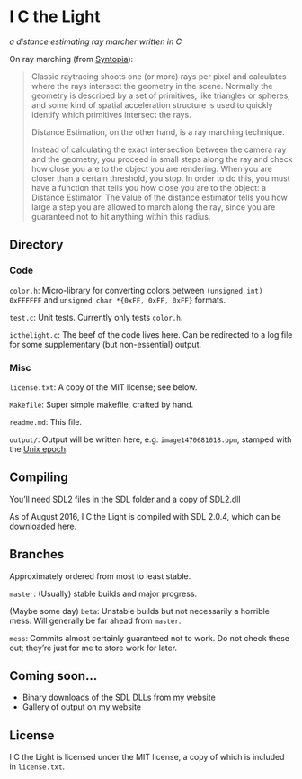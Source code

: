 # I C the Light

*a distance estimating ray marcher written in C*

On ray marching (from [Syntopia](http://blog.hvidtfeldts.net/index.php/2011/06/distance-estimated-3d-fractals-part-i/)):

> Classic raytracing shoots one (or more) rays per pixel and calculates where the
> rays intersect the geometry in the scene. Normally the geometry is described by
> a set of primitives, like triangles or spheres, and some kind of spatial
> acceleration structure is used to quickly identify which primitives intersect
> the rays.
>
> Distance Estimation, on the other hand, is a ray marching technique.
>
> Instead of calculating the exact intersection between the camera ray and the
> geometry, you proceed in small steps along the ray and check how close you are
> to the object you are rendering. When you are closer than a certain threshold,
> you stop. In order to do this, you must have a function that tells you how
> close you are to the object: a Distance Estimator. The value of the distance
> estimator tells you how large a step you are allowed to march along the ray,
> since you are guaranteed not to hit anything within this radius.

## Directory

### Code

`color.h`:
Micro-library for converting colors between `(unsigned int) 0xFFFFFF` and `unsigned char *{0xFF, 0xFF, 0xFF}` formats.

`test.c`:
Unit tests. Currently only tests `color.h`.

`icthelight.c`:
The beef of the code lives here.
Can be redirected to a log file for some supplementary (but non-essential) output.

### Misc

`license.txt`:
A copy of the MIT license; see below.

`Makefile`:
Super simple makefile, crafted by hand.

`readme.md`:
This file.

`output/`:
Output will be written here, e.g. `image1470681018.ppm`, stamped with the [Unix epoch](https://en.wikipedia.org/wiki/Unix_time).

## Compiling

You’ll need SDL2 files in the SDL folder and a copy of SDL2.dll

As of August 2016, I C the Light is compiled with SDL 2.0.4, which can be downloaded [here](https://www.libsdl.org/download-2.0.php).

## Branches

Approximately ordered from most to least stable.

`master`:
(Usually) stable builds and major progress.

(Maybe some day) `beta`:
Unstable builds but not necessarily a horrible mess.
Will generally be far ahead from `master`.

`mess`:
Commits almost certainly guaranteed not to work.
Do not check these out; they’re just for me to store work for later.

## Coming soon...

* Binary downloads of the SDL DLLs from my website
* Gallery of output on my website

## License

I C the Light is licensed under the MIT license, a copy of which is included in `license.txt`.
